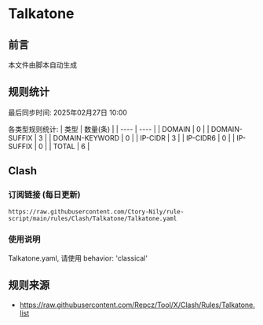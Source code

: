 # Talkatone

## 前言
本文件由脚本自动生成

## 规则统计
最后同步时间: 2025年02月27日 10:00

各类型规则统计:
| 类型 | 数量(条)  | 
| ---- | ----  |
| DOMAIN | 0 | 
| DOMAIN-SUFFIX | 3 | 
| DOMAIN-KEYWORD | 0 | 
| IP-CIDR | 3 | 
| IP-CIDR6 | 0 | 
| IP-SUFFIX | 0 | 
| TOTAL | 6 | 
## Clash

### 订阅链接 (每日更新)
```
https://raw.githubusercontent.com/Ctory-Nily/rule-script/main/rules/Clash/Talkatone/Talkatone.yaml
```

### 使用说明
Talkatone.yaml, 请使用 behavior: 'classical'

## 规则来源
- https://raw.githubusercontent.com/Repcz/Tool/X/Clash/Rules/Talkatone.list 
